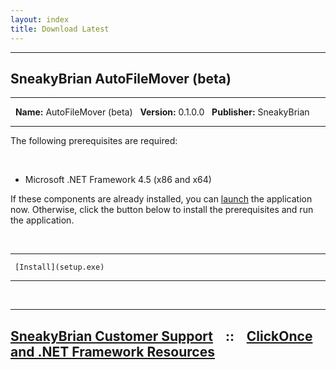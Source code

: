 ```yaml
---
layout: index
title: Download Latest
---
```


  ----------------------
  SneakyBrian
  AutoFileMover (beta)
  ----------------------

  ---------------- -- ----------------------
   
  **Name:**           AutoFileMover (beta)
   
  **Version:**        0.1.0.0
   
  **Publisher:**      SneakyBrian
   
  ---------------- -- ----------------------

The following prerequisites are required:

 

-   Microsoft .NET Framework 4.5 (x86 and x64)

If these components are already installed, you can
[launch](AutoFileMover.Desktop.application) the application now.
Otherwise, click the button below to install the prerequisites and run
the application.

 

  -- ---------------------- --
     [Install](setup.exe)   
  -- ---------------------- --

 

  ------------------------------------------------------------------------------------------------------------------------------------------------------------------------------
  [SneakyBrian Customer Support](http://sneakybrian.github.io/AutoFileMover/)    ::    [ClickOnce and .NET Framework Resources](http://go.microsoft.com/fwlink/?LinkId=154571)
  ------------------------------------------------------------------------------------------------------------------------------------------------------------------------------


